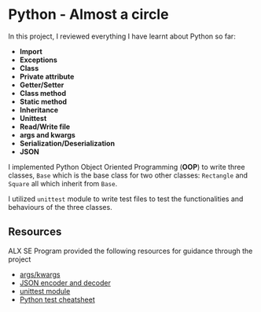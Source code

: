# Python - Almost a circle
In this project, I reviewed everything I have learnt about Python so far:

- **Import**
- **Exceptions**
- **Class**
- **Private attribute**
- **Getter/Setter**
- **Class method**
- **Static method**
- **Inheritance**
- **Unittest**
- **Read/Write file**
- **args and kwargs**
- **Serialization/Deserialization**
- **JSON**

I implemented Python Object Oriented Programming (**OOP**) to write three classes, `Base` which is the base class for two other classes: `Rectangle` and `Square` all which inherit from `Base`.

I utilized `unittest` module to write test files to test the functionalities and behaviours of the three classes.

## Resources
ALX SE Program provided the following resources for guidance through the project

- [args/kwargs](https://yasoob.me/2013/08/04/args-and-kwargs-in-python-explained/)
- [JSON encoder and decoder](https://docs.python.org/3/library/json.html)
- [unittest module](https://docs.python.org/3.4/library/unittest.html#module-unittest)
- [Python test cheatsheet](https://www.pythonsheets.com/notes/python-tests.html)
